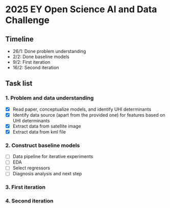 # 2025 EY Open Science AI and Data Challenge

## Timeline
- 26/1: Done problem understanding
- 2/2: Done baseline models
- 9/2: First iteration 
- 16/2: Second iteration

## Task list

### 1. Problem and data understanding
- [x] Read paper, conceptualize models, and identify UHI determinants
- [x] Identify data source (apart from the provided one) for features based on UHI determinants
- [x] Extract data from satellite image
- [x] Extract data from kml file

### 2. Construct baseline models
- [ ] Data pipeline for iterative experiments
- [ ] EDA
- [ ] Select regressors
- [ ] Diagnosis analysis and next step

### 3. First iteration

### 4. Second iteration